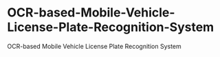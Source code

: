 # OCR-based-Mobile-Vehicle-License-Plate-Recognition-System
OCR-based Mobile Vehicle License Plate Recognition System
